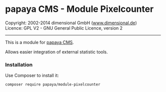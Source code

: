 # papaya CMS - Module Pixelcounter

Copyright: 2002-2014 dimensional GmbH (www.dimensional.de)<br/>
Licence: GPL V2 - GNU General Public Licence, version 2

-----------------------------------------------------------------------

This is a module for [papaya CMS](http://www.papaya.cms.com/).

Allows easier integration of external statistic tools.

### Installation

Use Composer to install it:

```
composer require papaya/module-pixelcounter
```

